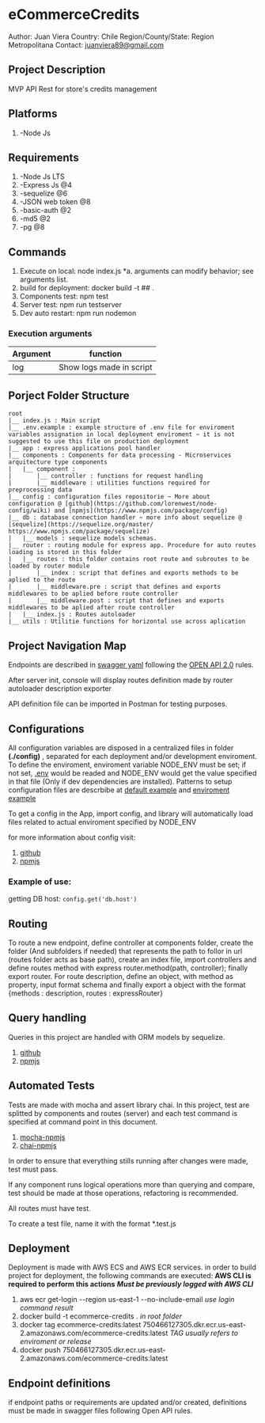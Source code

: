 # eCommerceCredits

   Author: Juan Viera
   Country: Chile
   Region/County/State: Region Metropolitana
   Contact: juanviera89@gmail.com

## Project Description

MVP API Rest for store's credits management

## Platforms

   1. -Node Js

## Requirements

   1. -Node Js LTS
   2. -Express Js @4
   3. -sequelize  @6
   4. -JSON web token @8
   5. -basic-auth @2
   6. -md5 @2
   7. -pg @8

## Commands

  1. Execute on local: node index.js
    *a. arguments can modify behavior; see arguments list.
  2. build for deployment: docker build -t ## . 
  3. Components test: npm test
  4. Server test: npm run testserver
  5. Dev auto restart: npm run nodemon

### Execution arguments

Argument | function
--- | ---
log | Show logs made in script          
## Porject Folder Structure
``` 
root
|__ index.js : Main script 
|__ .env.example : example structure of .env file for enviroment variables assignation in local deployment enviroment ~ it is not suggested to use this file on production deployment
|__ app : express applications pool handler
|__ components : Components for data processing - Microservices arquitecture type components
|   |__ component : 
|       |__ controller : functions for request handling
|       |__ middleware : utilities functions required for preprocessing data
|__ config : configuration files repositorie ~ More about configuration @ [github](https://github.com/lorenwest/node-config/wiki) and [npmjs](https://www.npmjs.com/package/config)
|__ db : database connection handler ~ more info about sequelize @ [sequelize](https://sequelize.org/master/ https://www.npmjs.com/package/sequelize)
|   |__ models : sequelize models schemas. 
|__ router : routing module for express app. Procedure for auto routes loading is stored in this folder
|   |__ routes : this folder contains root route and subroutes to be loaded by router module
|       |__ index : script that defines and exports methods to be aplied to the route
|       |__ middleware.pre : script that defines and exports middlewares to be aplied before route controller
|       |__ middleware.post : script that defines and exports middlewares to be aplied after route controller
|   |__ index.js : Routes autoloader
|__ utils : Utilitie functions for horizontal use across aplication
```

## Project Navigation Map

Endpoints are described in [swagger yaml](./api.yaml) following the [OPEN API 2.0](https://swagger.io/specification/) rules.

After server init, console will display routes definition made by router autoloader description exporter

API definition file can be imported in Postman for testing purposes.

## Configurations

   All configuration variables are disposed in a centralized files in  folder  **(./config)** , separated for each deployment and/or development enviroment. To define the enviroment, enviroment variable NODE_ENV must be set; if not set, [.env](./.env) would be readed and NODE_ENV would get the value specified in that file (Only if dev dependencies are installed). Patterns to setup configuration files are descrbibe at [default example](./config/default.json.example) and [enviroment example](./config/enviroment.json.example)

   To get a config in the App, import config, and library will automatically load files related to actual enviroment specified by NODE_ENV

   for more information about config visit:
   1. [github](https://github.com/lorenwest/node-config/wiki)
   2. [npmjs](https://www.npmjs.com/package/config)

### Example of use:

   getting DB host:
   `config.get('db.host')`

## Routing 

To route a new endpoint, define controller at components folder, create the folder (And subfolders if needed) that represents the path to follor in url (routes folder acts as base path), create an index file, import controllers and define routes method with express router.method(path, controller); finally export router. For route description, define an object, with method as property, input format schema and finally export a object with the format {methods : description, routes : expressRouter} 

## Query handling

Queries in this project are handled with ORM models by sequelize.
   1. [github](https://github.com/sequelize/sequelize)
   2. [npmjs](https://www.npmjs.com/package/sequelize)

## Automated Tests

  Tests are made with mocha and assert library chai. In this project, test are splitted by components and routes (server) and each test command is specified at command point in this document.
  
   1. [mocha-npmjs](https://www.npmjs.com/package/mocha)
   2. [chai-npmjs](https://www.npmjs.com/package/chai)
  
  In order to ensure that everything stills running after changes were made, test must pass.

  If any component runs logical operations more than querying and compare, test should be made at those operations, refactoring is recommended.

  All routes must have test.

  To create a test file, name it with the format *.test.js

## Deployment
Deployment is made with AWS ECS and AWS ECR services.
in order to build project for deployment, the following commands are executed: **AWS CLI is required to perform this actions**
 ***Must be previously logged with AWS CLI***
1. aws ecr get-login --region us-east-1 --no-include-email
   *use login command result*
2. docker build -t ecommerce-credits .
    *in root folder*
3. docker tag ecommerce-credits:latest 750466127305.dkr.ecr.us-east-2.amazonaws.com/ecommerce-credits:latest
    *TAG usually refers to enviroment or release*
4. docker push  750466127305.dkr.ecr.us-east-2.amazonaws.com/ecommerce-credits:latest

## Endpoint definitions

if endpoint paths or requirements are updated and/or created, definitions must be made in swagger files following Open API rules.